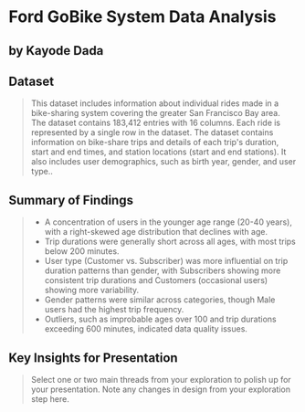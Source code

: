 # Ford GoBike System Data Analysis
## by Kayode Dada


## Dataset

>This dataset includes information about individual rides made in a bike-sharing system covering the greater San Francisco Bay area. The dataset contains 183,412 entries with 16 columns. Each ride is represented by a single row in the dataset. The dataset contains information on bike-share trips and details of each trip's duration, start and end times, and station locations (start and end stations). It also includes user demographics, such as birth year, gender, and user type..


## Summary of Findings

> - A concentration of users in the younger age range (20-40 years), with a right-skewed age distribution that declines with age.
>- Trip durations were generally short across all ages, with most trips below 200 minutes.
>- User type (Customer vs. Subscriber) was more influential on trip duration patterns than gender, with Subscribers showing more consistent trip durations and Customers (occasional users) showing more variability.
>- Gender patterns were similar across categories, though Male users had the highest trip frequency.
>- Outliers, such as improbable ages over 100 and trip durations exceeding 600 minutes, indicated data quality issues.


## Key Insights for Presentation

> Select one or two main threads from your exploration to polish up for your presentation. Note any changes in design from your exploration step here.